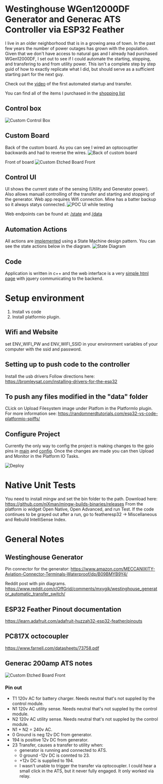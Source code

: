 # Westinghouse WGen12000DF Generator and Generac ATS Controller via ESP32 Feather

I live in an older neighborhood that is in a growing area of town. In the past few years the number of power outages has grown with the population. Given that we don't have access to natural gas and I already had purchased WGen12000DF, I set out to see if I could automate the starting, stopping, and transfering to and from utility power. This isn't a complete step by step guid of how to exactly replicate what I did, but should serve as a sufficient starting part for the next guy.

Check out the [video](https://www.youtube.com/watch?v=OCHMWXXSAaE) of the first automated startup and transfer. 

You can find all of the items I purchased in the [shopping list](/ShoppingList.md)

## Control box
![Custom Control Box](/assets/Controller-Box.jpg "Custom Control Box")

## Custom Board
Back of the custom board. As you can see I wired an optocouptler backwards and had to reverse the wires.
![Back of custom board](/assets/Circuit-Board-Back.jpg "Back of custom board")

Front of board
![Custom Etched Board Front](/assets/Custom_Eteched_Board_Front.jpg "Custom Etched Board Front")


## Control UI
UI shows the current state of the sensing (Utility and Generator power). Also allows manuall controlling of the transfer and starting and stopping of the generator. Web app requires Wifi connection. Mine has a batter backup so it always statys connected.
![POC UI while testing](/assets/Controller-UI.PNG "POC UI while testing")

Web endpoints can be found at: [/state](/src/SimpleWeb/StateController.cpp) and [/data](/src/SimpleWeb/DataController.cpp)

## Automation Actions
All actions are [implemented](/src/States/IState.h) using a State Machine design pattern. You can see the state actions below in the diagram.
![State Diagram](/assets/StateDiagram.png "State Diagram")

## Code
Application is written in c++ and the web interface is a very [simple html page](/data/index.html) with jquery communicating to the backend.

# Setup environment
1. Install vs code
1. Install platformio plugin. 

## Wifi and Website
set ENV_WIFI_PW and ENV_WIFI_SSID in your environment variables of your computer with the ssid and password.

## Setting up to push code to the controller
Install the usb drivers
Follow directions here: https://bromleysat.com/installing-drivers-for-the-esp32

## To push any files modified in the "data" folder
CLick on Upload Filesystem image under Platfom in the PlatformIo plugin. For more information see:
https://randomnerdtutorials.com/esp32-vs-code-platformio-spiffs/

## Configure Project
Currently the only way to config the project is making changes to the gpio pins in [main](/src/main.cpp) and [config](/src/config.h). Once the changes are made you can then Upload and Monitor in the Platform IO Tasks.

![Deploy](/assets/UploadAndMonitor.PNG "Deploy")

# Native Unit Tests
You need to install mingw and set the bin folder to the path.
Download here: https://github.com/niXman/mingw-builds-binaries/releases
From the platform io widget Open Native, Open Advanced, and run Test.
If the code continues to be grayed out after a run, go to featheresp32 -> Miscellaneous and Rebuild IntelliSense Index.

# General Notes
## Westinghouse Generator
Pin connector for the generator: https://www.amazon.com/MECCANIXITY-Aviation-Connector-Terminals-Waterproof/dp/B09BMYB9Y4/

Reddit post with pin diagrams.
https://www.reddit.com/r/OffGrid/comments/mxygik/westinghouse_generator_automatic_transfer_switch/

## ESP32 Feather Pinout documentation
https://learn.adafruit.com/adafruit-huzzah32-esp32-feather/pinouts

## PC817X octocoupler
https://www.farnell.com/datasheets/73758.pdf

## Generac 200amp ATS notes
![Custom Etched Board Front](/assets/Generac-ATC-pins.jpg "Custom Etched Board Front")
### Pin out
* T1 120v AC for battery charger. Needs neutral that's not suppled by the control module.
* N1 120v AC utility sense. Needs neutral that's not suppled by the control module.
* N2 120v AC utility sense. Needs neutral that's not suppled by the control module.
* N1 + N2 = 240v AC.
* 0 Ground is neg 12v DC from generator.
* 194 is positive 12v DC from generator.
* 23 Transfer, causes a transfer to utility when:
  * generator is running and connected to ATS.
  * 0 ground -12v DC is connted to 23.
  * +12v DC is supplied to 194.
  * I wasn't unable to trigger the transfer via optocoupler. I could hear a small click in the ATS, but it never fully engaged. It only worked via relay.

